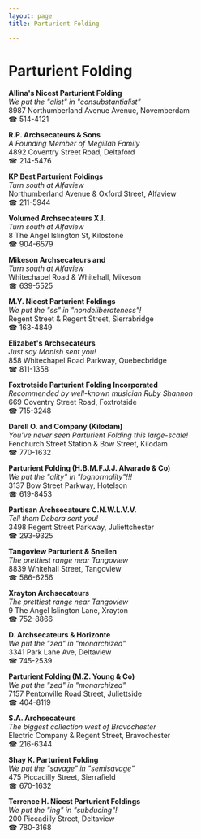 ```yaml
---
layout: page 
title: Parturient Folding

---
```



# Parturient Folding


 **Allina's Nicest Parturient Folding**  
_We put the "alist" in "consubstantialist"_  
8987 Northumberland Avenue Avenue, Novemberdam  
☎ 514-4121

**R.P. Archsecateurs & Sons**  
_A Founding Member of Megillah Family_  
4892 Coventry Street Road, Deltaford  
☎ 214-5476

**KP Best Parturient Foldings**  
_Turn south at Alfaview_  
Northumberland Avenue & Oxford Street, Alfaview  
☎ 211-5944

**Volumed Archsecateurs X.I.**  
_Turn south at Alfaview_  
8 The Angel Islington St, Kilostone  
☎ 904-6579

**Mikeson Archsecateurs and**  
_Turn south at Alfaview_  
Whitechapel Road & Whitehall, Mikeson  
☎ 639-5525

**M.Y. Nicest Parturient Foldings**  
_We put the "ss" in "nondeliberateness"!_  
Regent Street & Regent Street, Sierrabridge  
☎ 163-4849

**Elizabet's Archsecateurs**  
_Just say Manish sent you!_  
858 Whitechapel Road Parkway, Quebecbridge  
☎ 811-1358

**Foxtrotside Parturient Folding Incorporated**  
_Recommended by well-known musician Ruby Shannon_  
669 Coventry Street Road, Foxtrotside  
☎ 715-3248

**Darell O. and Company (Kilodam)**  
_You've never seen Parturient Folding this large-scale!_  
Fenchurch Street Station & Bow Street, Kilodam  
☎ 770-1632

**Parturient Folding (H.B.M.F.J.J. Alvarado & Co)**  
_We put the "ality" in "lognormality"!!!_  
3137 Bow Street Parkway, Hotelson  
☎ 619-8453

**Partisan Archsecateurs C.N.W.L.V.V.**  
_Tell them Debera sent you!_  
3498 Regent Street Parkway, Juliettchester  
☎ 293-9325

**Tangoview Parturient & Snellen**  
_The prettiest range near Tangoview_  
8839 Whitehall Street, Tangoview  
☎ 586-6256

**Xrayton Archsecateurs**  
_The prettiest range near Tangoview_  
9 The Angel Islington Lane, Xrayton  
☎ 752-8866

**D. Archsecateurs & Horizonte**  
_We put the "zed" in "monarchized"_  
3341 Park Lane Ave, Deltaview  
☎ 745-2539

**Parturient Folding (M.Z. Young & Co)**  
_We put the "zed" in "monarchized"_  
7157 Pentonville Road Street, Juliettside  
☎ 404-8119

**S.A. Archsecateurs**  
_The biggest collection west of Bravochester_  
Electric Company & Regent Street, Bravochester  
☎ 216-6344

**Shay K. Parturient Folding**  
_We put the "savage" in "semisavage"_  
475 Piccadilly Street, Sierrafield  
☎ 670-1632

**Terrence H. Nicest Parturient Foldings**  
_We put the "ing" in "subducing"!_  
200 Piccadilly Street, Deltaview  
☎ 780-3168

